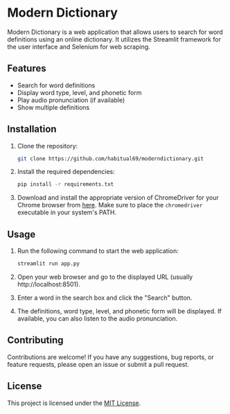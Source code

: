 # Modern Dictionary

Modern Dictionary is a web application that allows users to search for word definitions using an online dictionary. It utilizes the Streamlit framework for the user interface and Selenium for web scraping.

## Features

- Search for word definitions
- Display word type, level, and phonetic form
- Play audio pronunciation (if available)
- Show multiple definitions

## Installation

1. Clone the repository:

   ```bash
   git clone https://github.com/habitual69/moderndictionary.git
   ```

2. Install the required dependencies:

   ```bash
   pip install -r requirements.txt
   ```

3. Download and install the appropriate version of ChromeDriver for your Chrome browser from [here](https://sites.google.com/a/chromium.org/chromedriver/downloads). Make sure to place the `chromedriver` executable in your system's PATH.

## Usage

1. Run the following command to start the web application:

   ```bash
   streamlit run app.py
   ```

2. Open your web browser and go to the displayed URL (usually http://localhost:8501).

3. Enter a word in the search box and click the "Search" button.

4. The definitions, word type, level, and phonetic form will be displayed. If available, you can also listen to the audio pronunciation.

## Contributing

Contributions are welcome! If you have any suggestions, bug reports, or feature requests, please open an issue or submit a pull request.

## License

This project is licensed under the [MIT License](LICENSE).
